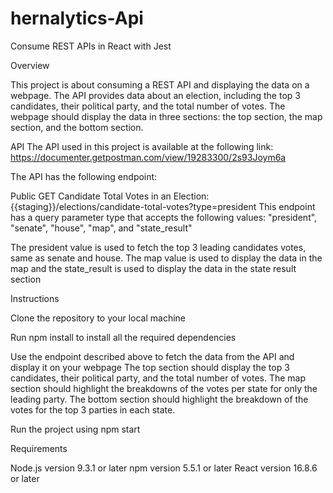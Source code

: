 # hernalytics-Api

Consume REST APIs in React with Jest

Overview


This project is about consuming a REST API and displaying the data on a webpage. The API provides data about an election, including the top 3 candidates, their political party, and the total number of votes. The webpage should display the data in three sections: the top section, the map section, and the bottom section.

API
The API used in this project is available at the following link: https://documenter.getpostman.com/view/19283300/2s93Joym6a

The API has the following endpoint:

Public GET Candidate Total Votes in an Election: {{staging}}/elections/candidate-total-votes?type=president
This endpoint has a query parameter type that accepts the following values:
"president", "senate", "house", "map", and "state_result"

The president value is used to fetch the top 3 leading candidates votes, same as senate and house.
The map value is used to display the data in the map and the state_result is used to display the data in the state result section


Instructions


Clone the repository to your local machine

Run npm install to install all the required dependencies

Use the endpoint described above to fetch the data from the API and display it on your webpage
The top section should display the top 3 candidates, their political party, and the total number of votes.
The map section should highlight the breakdowns of the votes per state for only the leading party.
The bottom section should highlight the breakdown of the votes for the top 3 parties in each state.

Run the project using npm start

Requirements


Node.js version 9.3.1 or later
npm version 5.5.1 or later
React version 16.8.6 or later
